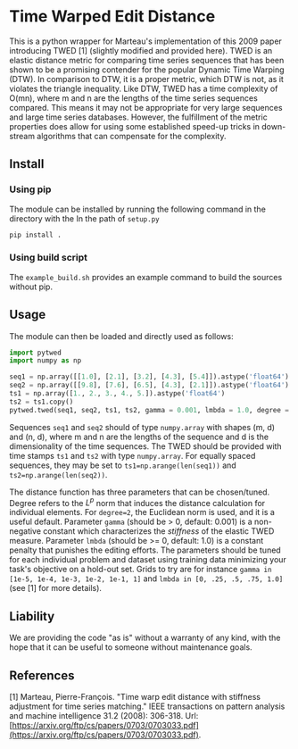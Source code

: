 # Time Warped Edit Distance

This is a python wrapper for Marteau's implementation of this 2009 paper introducing TWED [1] (slightly modified and provided here). TWED is an elastic distance metric for comparing time series sequences that has been shown to be a promising contender for the popular Dynamic Time Warping (DTW). In comparison to DTW, it is a proper metric, which DTW is not, as it violates the triangle inequality. Like DTW, TWED has a time complexity of O(mn), where m and n are the lengths of the time series sequences compared. This means it may not be appropriate for very large sequences and large time series databases. However, the fulfillment of the metric properties does allow for using some established speed-up tricks in down-stream algorithms that can compensate for the complexity. 

## Install

### Using pip

The module can be installed by running the following command in the directory with the In the path of `setup.py`

```bash
pip install .
```

### Using build script

The `example_build.sh` provides an example command to build the sources without pip. 

## Usage

The module can then be loaded and directly used as follows:

```python
import pytwed
import numpy as np

seq1 = np.array([[1.0], [2.1], [3.2], [4.3], [5.4]]).astype('float64')
seq2 = np.array([[9.8], [7.6], [6.5], [4.3], [2.1]]).astype('float64')
ts1 = np.array([1., 2., 3., 4., 5.]).astype('float64')
ts2 = ts1.copy()
pytwed.twed(seq1, seq2, ts1, ts2, gamma = 0.001, lmbda = 1.0, degree = 2)
```

Sequences `seq1` and `seq2` should of type `numpy.array` with shapes (m, d) and (n, d), where m and n are the lengths of the sequence and d is the dimensionality of the time sequences. The TWED should be provided with time stamps `ts1` and `ts2` with type `numpy.array`. For equally spaced sequences, they may be set to `ts1=np.arange(len(seq1))` and `ts2=np.arange(len(seq2))`. 

The distance function has three parameters that can be chosen/tuned. Degree refers to the $L^p$ norm that induces the distance calculation for individual elements. For `degree=2`, the Euclidean norm is used, and it is a useful default. Parameter `gamma` (should be > 0, default: 0.001) is a non-negative constant which characterizes the _stiffness_ of the elastic TWED measure. Parameter `lmbda` (should be >= 0, default: 1.0) is a constant penalty that punishes the editing efforts. The parameters should be tuned for each individual problem and dataset using training data minimizing your task's objective on a hold-out set. Grids to try are for instance `gamma in [1e-5, 1e-4, 1e-3, 1e-2, 1e-1, 1]` and `lmbda in [0, .25, .5, .75, 1.0]` (see [1] for more details).

## Liability

We are providing the code "as is" without a warranty of any kind, with the hope that it can be useful to someone without maintenance goals.

## References

[1] Marteau, Pierre-François. "Time warp edit distance with stiffness adjustment for time series matching." IEEE transactions on pattern analysis and machine intelligence 31.2 (2008): 306-318. Url: [https://arxiv.org/ftp/cs/papers/0703/0703033.pdf](https://arxiv.org/ftp/cs/papers/0703/0703033.pdf).